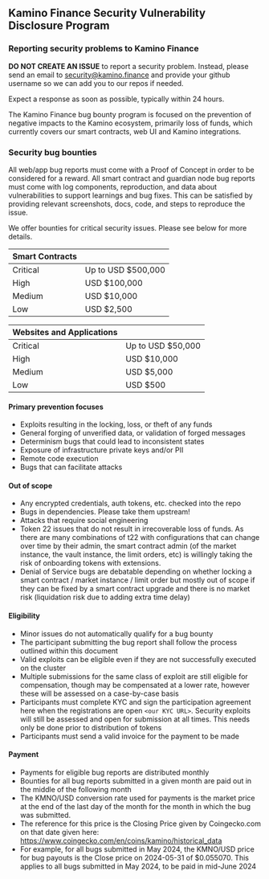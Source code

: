 ## Kamino Finance Security Vulnerability Disclosure Program

### Reporting security problems to Kamino Finance

**DO NOT CREATE AN ISSUE** to report a security problem. Instead, please send an
email to security@kamino.finance and provide your github username so we can add you to our repos if needed.

Expect a response as soon as possible, typically within 24 hours.

The Kamino Finance bug bounty program is focused on the prevention of negative impacts to the Kamino ecosystem, primarily loss of funds, which currently covers our smart contracts, web UI and Kamino integrations.

### Security bug bounties

All web/app bug reports must come with a Proof of Concept in order to be considered for a reward. All smart contract and guardian node bug reports must come with log components, reproduction, and data about vulnerabilities to support learnings and bug fixes. This can be satisfied by providing relevant screenshots, docs, code, and steps to reproduce the issue.

We offer bounties for critical security issues. Please see below for more details.

| **Smart Contracts**  |               |
| ------------- | ------------- |
| Critical  | Up to USD $500,000  |
| High      | USD $100,000  |
| Medium    | USD $10,000  |
| Low       | USD $2,500  |

| **Websites and Applications**  |               |
| ------------- | ------------- |
| Critical  | Up to USD $50,000  |
| High      | USD $10,000  |
| Medium    | USD $5,000  |
| Low       | USD $500  |

#### Primary prevention focuses
* Exploits resulting in the locking, loss, or theft of any funds
* General forging of unverified data, or validation of forged messages
* Determinism bugs that could lead to inconsistent states
* Exposure of infrastructure private keys and/or PII
* Remote code execution
* Bugs that can facilitate attacks

#### Out of scope
* Any encrypted credentials, auth tokens, etc. checked into the repo
* Bugs in dependencies. Please take them upstream!
* Attacks that require social engineering
* Token 22 issues that do not result in irrecoverable loss of funds. As there are many combinations of t22 with configurations that can change over time by their admin, the smart contract admin (of the market instance, the vault instance, the limit orders, etc) is willingly taking the risk of onboarding tokens with extensions. 
* Denial of Service bugs are debatable depending on whether locking a smart contract / market instance / limit order but mostly out of scope if they can be fixed by a smart contract upgrade and there is no market risk (liquidation risk due to adding extra time delay)

#### Eligibility
* Minor issues do not automatically qualify for a bug bounty
* The participant submitting the bug report shall follow the process outlined within this document
* Valid exploits can be eligible even if they are not successfully executed on the cluster
* Multiple submissions for the same class of exploit are still eligible for compensation, though may be compensated at a lower rate, however these will be assessed on a case-by-case basis
* Participants must complete KYC and sign the participation agreement here when the registrations are open `<our KYC URL>`. Security exploits will still be assessed and open for submission at all times. This needs only be done prior to distribution of tokens
* Participants must send a valid invoice for the payment to be made

#### Payment
* Payments for eligible bug reports are distributed monthly
* Bounties for all bug reports submitted in a given month are paid out in the middle of the
following month
* The KMNO/USD conversion rate used for payments is the market price at the end of
  the last day of the month for the month in which the bug was submitted.
* The reference for this price is the Closing Price given by Coingecko.com on
  that date given here:
  https://www.coingecko.com/en/coins/kamino/historical_data
* For example, for all bugs submitted in May 2024, the KMNO/USD price for bug
  payouts is the Close price on 2024-05-31 of $0.055070. This applies to all bugs
  submitted in May 2024, to be paid in mid-June 2024
